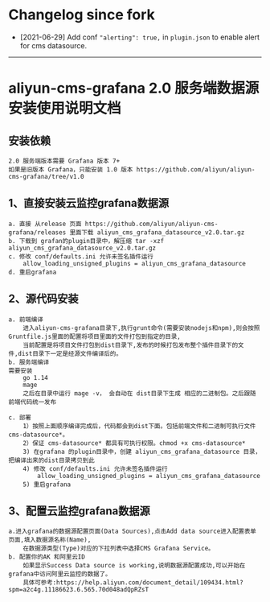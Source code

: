 # Changelog since fork

- [2021-06-29] Add conf `"alerting": true,` in `plugin.json` to enable alert for cms datasource.

---

# aliyun-cms-grafana 2.0 服务端数据源安装使用说明文档

## 安装依赖
    2.0 服务端版本需要 Grafana 版本 7+
    如果是旧版本 Grafana，只能安装 1.0 版本 https://github.com/aliyun/aliyun-cms-grafana/tree/v1.0
## 1、直接安装云监控grafana数据源
    a. 直接 从release 页面 https://github.com/aliyun/aliyun-cms-grafana/releases 里面下载 aliyun_cms_grafana_datasource_v2.0.tar.gz
    b. 下载到 grafan的plugin目录中，解压缩 tar -xzf aliyun_cms_grafana_datasource_v2.0.tar.gz
    c. 修改 conf/defaults.ini 允许未签名插件运行
        allow_loading_unsigned_plugins = aliyun_cms_grafana_datasource
    d. 重启grafana

## 2、源代码安装
    a. 前端编译
        进入aliyun-cms-grafana目录下,执行grunt命令(需要安装nodejs和npm),则会按照Gruntfile.js里面的配置将项目里面的文件打包到指定的目录,
        当前配置是将项目文件打包到dist目录下,发布的时候打包发布整个插件目录下的文件,dist目录下一定是经源文件编译后的。
    b. 服务端编译
    需要安装
        go 1.14
        mage
        之后在目录中运行 mage -v， 会自动在 dist目录下生成 相应的二进制包。之后跟随前端代码统一发布

    c. 部署
        1）按照上面顺序编译完成后，代码都会到dist下面。包括前端文件和二进制可执行文件 cms-datasource*。
        2）保证 cms-datasource* 都具有可执行权限。chmod +x cms-datasource*
        3) 在grafana 的plugin目录中，创建 aliyun_cms_grafana_datasource 目录，把编译出来的dist目录拷贝到此
        4) 修改 conf/defaults.ini 允许未签名插件运行
            allow_loading_unsigned_plugins = aliyun_cms_grafana_datasource
        5) 重启grafana


## 3、配置云监控grafana数据源
    a.进入grafana的数据源配置页面(Data Sources),点击Add data source进入配置表单页面,填入数据源名称(Name),
        在数据源类型(Type)对应的下拉列表中选择CMS Grafana Service。
    b. 配置你的AK 和阿里云ID
        如果显示Success Data source is working,说明数据源配置成功,可以开始在grafana中访问阿里云监控的数据了。
        具体可参考:https://help.aliyun.com/document_detail/109434.html?spm=a2c4g.11186623.6.565.70d048adQpRZsT
